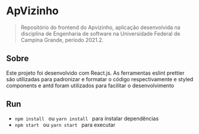 # ApVizinho
> Repositório do frontend do Apvizinho, aplicação desenvolvida na disciplina de Engenharia de software na Universidade Federal de Campina Grande, período 2021.2.

## Sobre
Este projeto foi desenvolvido com React.js. As ferramentas eslint prettier são utilizadas para padronizar e formatar o código respectivamente e styled components e antd foram utilizados para facilitar o desenvolvimento

## Run
- ```npm install ``` ou ```yarn install ``` para instalar dependências
- ```npm start ``` ou ```yarn start ``` para executar


